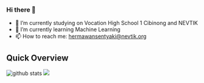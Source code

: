 ### Hi there 👋
- 🔭 I’m currently studying on Vocation High School 1 Cibinong and NEVTIK
- 🌱 I’m currently learning Machine Learning
- 📫 How to reach me: hermawansentyaki@nevtik.org

## Quick Overview
![github stats](https://github-readme-stats.vercel.app/api?username=dark-hermes&show_icons=true&theme=gotham)
<img src="https://github-readme-stats.vercel.app/api/top-langs/?username=dark-hermes&theme=gotham">

